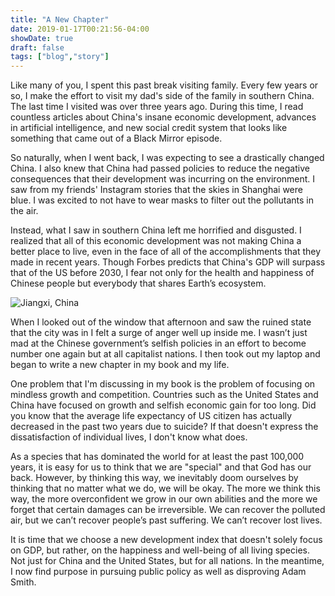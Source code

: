 ```yaml
---
title: "A New Chapter"
date: 2019-01-17T00:21:56-04:00
showDate: true
draft: false
tags: ["blog","story"]
---
```


Like many of you, I spent this past break visiting family. Every few years or so, I make the effort to visit my dad's side of the family in southern China. The last time I visited was over three years ago. During this time, I read countless articles about China's insane economic development, advances in artificial intelligence, and new social credit system that looks like something that came out of a Black Mirror episode.

So naturally, when I went back, I was expecting to see a drastically changed China. I also knew that China had passed policies to reduce the negative consequences that their development was incurring on the environment. I saw from my friends' Instagram stories that the skies in Shanghai were blue. I was excited to not have to wear masks to filter out the pollutants in the air.

Instead, what I saw in southern China left me horrified and disgusted. I realized that all of this economic development was not making China a better place to live, even in the face of all of the accomplishments that they made in recent years. Though Forbes predicts that China's GDP will surpass that of the US before 2030, I fear not only for the health and happiness of Chinese people but everybody that shares Earth’s ecosystem.

![Jiangxi, China](/jiangxi.jpeg)

When I looked out of the window that afternoon and saw the ruined state that the city was in I felt a surge of anger well up inside me. I wasn’t just mad at the Chinese government’s selfish policies in an effort to become number one again but at all capitalist nations. I then took out my laptop and began to write a new chapter in my book and my life.

One problem that I'm discussing in my book is the problem of focusing on mindless growth and competition. Countries such as the United States and China have focused on growth and selfish economic gain for too long. Did you know that the average life expectancy of US citizen has actually decreased in the past two years due to suicide? If that doesn't express the dissatisfaction of individual lives, I don't know what does.

As a species that has dominated the world for at least the past 100,000 years, it is easy for us to think that we are "special" and that God has our back. However, by thinking this way, we inevitably doom ourselves by thinking that no matter what we do, we will be okay. The more we think this way, the more overconfident we grow in our own abilities and the more we forget that certain damages can be irreversible. We can recover the polluted air, but we can’t recover people’s past suffering. We can’t recover lost lives.

It is time that we choose a new development index that doesn't solely focus on GDP, but rather, on the happiness and well-being of all living species. Not just for China and the United States, but for all nations. In the meantime, I now find purpose in pursuing public policy as well as disproving Adam Smith.